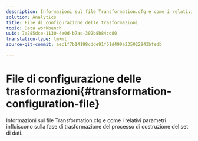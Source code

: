 ```yaml
---
description: Informazioni sul file Transformation.cfg e come i relativi parametri influiscono sulla fase di trasformazione del processo di costruzione del set di dati.
solution: Analytics
title: File di configurazione delle trasformazioni
topic: Data workbench
uuid: 7a285dce-1130-4e0d-b7ac-302b8b84cd80
translation-type: tm+mt
source-git-commit: aec1f7b14198cdde91f61d490a235022943bfedb

---
```



# File di configurazione delle trasformazioni{#transformation-configuration-file}

Informazioni sul file Transformation.cfg e come i relativi parametri influiscono sulla fase di trasformazione del processo di costruzione del set di dati.

